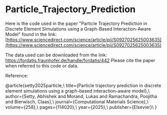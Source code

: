 # Particle_Trajectory_Prediction

Here is the code used in the paper "Particle Trajectory Prediction in Discrete Element Simulations using a Graph-Based Interaction-Aware Model" found in the link: [https://www.sciencedirect.com/science/article/pii/S0927025625003635](https://www.sciencedirect.com/science/article/pii/S0927025625003635)

The data used can be downloaded from the link: https://fordatis.fraunhofer.de/handle/fordatis/442
Please cite the paper when referred to this code or data.

Reference:

@article{setty2025particle,\\
  title={Particle trajectory prediction in discrete element simulations using a graph-based interaction-aware model},\\
  author={Setty, Abhishek and Morand, Lukas and Ramachandra, Poojitha and Bierwisch, Claas},\\
  journal={Computational Materials Science},\\
  volume={258},\\
  pages={114020},\\
  year={2025},\\
  publisher={Elsevier}\\
}

